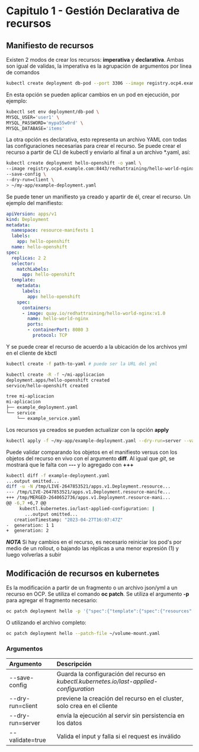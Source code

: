 # Capitulo 1 - Gestión Declarativa de recursos

## Manifiesto de recursos

Existen 2 modos de crear los recursos: **imperativa** y **declarativa**. Ambas son igual de validas, la imperativa es la agrupación de argumentos por linea de comandos

```bash        
kubectl create deployment db-pod --port 3306 --image registry.ocp4.example.com:8443/rhel8/mysql-80
```

En esta opción se pueden aplicar cambios en un pod en ejecución, por ejemplo:

```bash
kubectl set env deployment/db-pod \
MYSQL_USER='user1' \
MYSQL_PASSWORD='mypa55w0rd' \
MYSQL_DATABASE='items'
```

La otra opción es declarativa, esto representa un archivo YAML con todas las configuraciones necesarias para crear el recurso. Se puede crear el recurso a partir de CLI de kubectl y enviarlo al final a un archivo *.yaml, así:

```bash
kubectl create deployment hello-openshift -o yaml \
--image registry.ocp4.example.com:8443/redhattraining/hello-world-nginx:v1.0 \
--save-config \
--dry-run=client \
> ~/my-app/example-deployment.yaml
```

Se puede tener un manifiesto ya creado y apartir de él, crear el recurso. Un ejemplo del manifiesto:

```yaml
apiVersion: apps/v1
kind: Deployment
metadata:
  namespace: resource-manifests 1
  labels:
    app: hello-openshift
  name: hello-openshift
spec:
  replicas: 2 2
  selector:
    matchLabels:
      app: hello-openshift
  template:
    metadata:
      labels:
        app: hello-openshift
    spec:
      containers:
      - image: quay.io/redhattraining/hello-world-nginx:v1.0
        name: hello-world-nginx
        ports:
        - containerPort: 8080 3
          protocol: TCP
```

Y se puede crear el recurso de acuerdo a la ubicación de los archivos yml en el cliente de kbctl

```bash
kubectl create -f path-to-yaml # puede ser la URL del yml

kubectl create -R -f ~/mi-applicacion
deployment.apps/hello-openshift created
service/hello-openshift created        

tree mi-aplicacion
mi-aplicacion
├── example_deployment.yaml
└── service
    └── example_service.yaml
```

Los recursos ya creados se pueden actualizar con la opción **apply**

```bash
kubectl apply -f ~/my-app/example-deployment.yaml --dry-run=server --validate=true
```

Puede validar comparando los objetos en el manifiesto versus con los objetos del recurso en vivo con el argumento **diff**. Al igual que *git*, se mostrará que le falta con **---** y lo agregado con **+++**

```bash
kubectl diff -f example-deployment.yaml
...output omitted...
diff -u -N /tmp/LIVE-2647853521/apps.v1.Deployment.resource...
--- /tmp/LIVE-2647853521/apps.v1.Deployment.resource-manife...
+++ /tmp/MERGED-2640652736/apps.v1.Deployment.resource-mani...
@@ -6,7 +6,7 @@
     kubectl.kubernetes.io/last-applied-configuration: |
       ...output omitted...
   creationTimestamp: "2023-04-27T16:07:47Z"
-  generation: 1 1
+  generation: 2
```

***NOTA*** Si hay cambios en el recurso, es necesario reiniciar los pod's por medio de un rollout, o bajando las réplicas a una menor expresión (1) y luego volverlas a subir

## Modificación de recursos en kubernetes

Es la modificación a partir de un fragmento o un archivo json/yml a un recurso en OCP. Se utiliza el comando **oc patch**. Se utiliza el argumento **-p** para agregar el fragmento necesario:

```bash
oc patch deployment hello -p '{"spec":{"template":{"spec":{"resources":{"requests":{"cpu": "100m"}}}}}}'
```

O utilizando el archivo completo:

```bash
oc patch deployment hello --patch-file ~/volume-mount.yaml
```

### Argumentos

| Argumento | Descripción | 
|:--------- |:----------- |
| --save-config | Guarda la configuración del recurso en *kubectl.kubernetes.io/last-applied-configuration* |
| --dry-run=client | previene la creación del recurso en el cluster, solo crea en el cliente |
| --dry-run=server | envía la ejecución al servir sin persistencia en los datos |
| --validate=true | Valida el input y falla si el request es inválido |